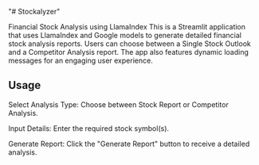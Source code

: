 "# Stockalyzer" 

Financial Stock Analysis using LlamaIndex
This is a Streamlit application that uses LlamaIndex and Google models to generate detailed financial stock analysis reports. Users can choose between a Single Stock Outlook and a Competitor Analysis report. The app also features dynamic loading messages for an engaging user experience.

Usage
-----------
Select Analysis Type: Choose between Stock Report or Competitor Analysis.

Input Details: Enter the required stock symbol(s).

Generate Report: Click the "Generate Report" button to receive a detailed analysis.
